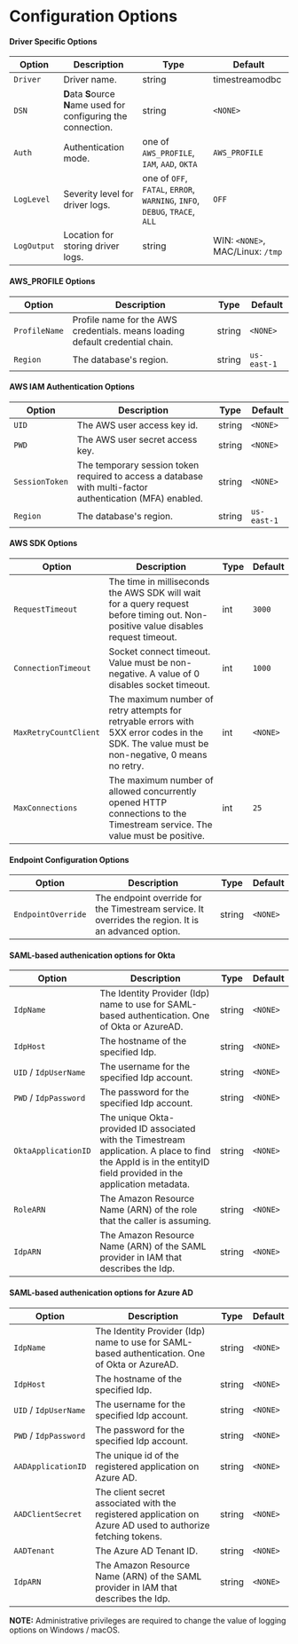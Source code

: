 # Configuration Options

#### Driver Specific Options

| Option | Description | Type | Default |
|--------|-------------|------|---------------|
| `Driver` | Driver name.| string | timestreamodbc |
| `DSN` | **D**ata **S**ource **N**ame used for configuring the connection. | string | `<NONE>` |
| `Auth` | Authentication mode. | one of `AWS_PROFILE`, `IAM`, `AAD`, `OKTA` | `AWS_PROFILE`
| `LogLevel` | Severity level for driver logs. | one of `OFF`, `FATAL`, `ERROR`, `WARNING`, `INFO`, `DEBUG`, `TRACE`, `ALL` | `OFF` |
| `LogOutput` | Location for storing driver logs. | string | WIN: `<NONE>`, MAC/Linux: `/tmp` |

#### AWS_PROFILE Options

| Option | Description | Type | Default |
|--------|-------------|------|---------------|
| `ProfileName` | Profile name for the AWS credentials. <NONE> means loading default credential chain. | string | `<NONE>` |
| `Region` | The database's region. | string |`us-east-1`|

#### AWS IAM Authentication Options

| Option | Description | Type | Default |
|--------|-------------|------|---------------|
| `UID` | The AWS user access key id.| string | `<NONE>` |
| `PWD` | The AWS user secret access key. | string | `<NONE>` |
| `SessionToken` | The temporary session token required to access a database with multi-factor authentication (MFA) enabled. | string | `<NONE>` |
| `Region` | The database's region. | string |`us-east-1`|

#### AWS SDK Options

| Option | Description | Type | Default |
|--------|-------------|------|---------------|
| `RequestTimeout` | The time in milliseconds the AWS SDK will wait for a query request before timing out. Non-positive value disables request timeout. | int | `3000` |
| `ConnectionTimeout` | Socket connect timeout. Value must be non-negative. A value of 0 disables socket timeout. | int | `1000` |
| `MaxRetryCountClient` | The maximum number of retry attempts for retryable errors with 5XX error codes in the SDK. The value must be non-negative, 0 means no retry. | int | `<NONE>` |
| `MaxConnections` | The maximum number of allowed concurrently opened HTTP connections to the Timestream service. The value must be positive. | int | `25` |

#### Endpoint Configuration Options

| Option | Description | Type | Default |
|--------|-------------|------|---------------|
| `EndpointOverride` | The endpoint override for the Timestream service. It overrides the region. It is an advanced option. | string | `<NONE>` |

#### SAML-based authenication options for Okta

| Option | Description | Type | Default |
|--------|-------------|------|---------------|
| `IdpName` | The Identity Provider (Idp) name to use for SAML-based authentication. One of Okta or AzureAD. | string | `<NONE>` |
| `IdpHost` | The hostname of the specified Idp. | string | `<NONE>` |
| `UID` / `IdpUserName` | The username for the specified Idp account. | string | `<NONE>` |
| `PWD` / `IdpPassword` | The password for the specified Idp account. | string | `<NONE>` |
| `OktaApplicationID` | The unique Okta-provided ID associated with the Timestream application. A place to find the AppId is in the entityID field provided in the application metadata. | string | `<NONE>` |
| `RoleARN` | The Amazon Resource Name (ARN) of the role that the caller is assuming. | string | `<NONE>` |
| `IdpARN` | The Amazon Resource Name (ARN) of the SAML provider in IAM that describes the Idp. | string | `<NONE>` |

#### SAML-based authenication options for Azure AD

| Option | Description | Type | Default |
|--------|-------------|------|---------------|
| `IdpName` | The Identity Provider (Idp) name to use for SAML-based authentication. One of Okta or AzureAD. | string | `<NONE>` |
| `IdpHost` | The hostname of the specified Idp. | string | `<NONE>` |
| `UID` / `IdpUserName` | The username for the specified Idp account. | string | `<NONE>` |
| `PWD` / `IdpPassword` | The password for the specified Idp account. | string | `<NONE>` |
| `AADApplicationID` | The unique id of the registered application on Azure AD. | string | `<NONE>` |
| `AADClientSecret` | The client secret associated with the registered application on Azure AD used to authorize fetching tokens. | string | `<NONE>` |
| `AADTenant` | The Azure AD Tenant ID. | string | `<NONE>` |
| `IdpARN` | The Amazon Resource Name (ARN) of the SAML provider in IAM that describes the Idp. | string | `<NONE>` |

**NOTE:** Administrative privileges are required to change the value of logging options on Windows / macOS.
